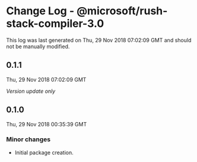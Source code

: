 # Change Log - @microsoft/rush-stack-compiler-3.0

This log was last generated on Thu, 29 Nov 2018 07:02:09 GMT and should not be manually modified.

## 0.1.1
Thu, 29 Nov 2018 07:02:09 GMT

*Version update only*

## 0.1.0
Thu, 29 Nov 2018 00:35:39 GMT

### Minor changes

- Initial package creation.

